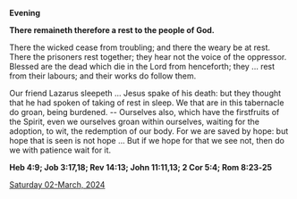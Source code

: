 **Evening**

**There remaineth therefore a rest to the people of God.**
 
There the wicked cease from troubling; and there the weary be at rest. There the prisoners rest together; they hear not the voice of the oppressor. Blessed are the dead which die in the Lord from henceforth; they ... rest from their labours; and their works do follow them.
 
Our friend Lazarus sleepeth ... Jesus spake of his death: but they thought that he had spoken of taking of rest in sleep. We that are in this tabernacle do groan, being burdened. -- Ourselves also, which have the firstfruits of the Spirit, even we ourselves groan within ourselves, waiting for the adoption, to wit, the redemption of our body. For we are saved by hope: but hope that is seen is not hope ... But if we hope for that we see not, then do we with patience wait for it.  

**Heb 4:9; Job 3:17,18; Rev 14:13; John 11:11,13; 2 Cor 5:4; Rom 8:23‑25**

[Saturday 02-March, 2024](https://t.me/daily_light)

